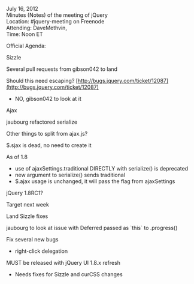 July 16, 2012  
 Minutes (Notes) of the meeting of jQuery  
 Location: \#jquery-meeting on Freenode  
 Attending: DaveMethvin,  
 Time: Noon ET

Official Agenda:  

Sizzle

Several pull requests from gibson042 to land

Should this need escaping?
[http://bugs.jquery.com/ticket/12087](http://bugs.jquery.com/ticket/12087)

-   NO, gibson042 to look at it

Ajax

jaubourg refactored serialize

Other things to split from ajax.js?

\$.sjax is dead, no need to create it

As of 1.8

-   use of ajaxSettings.traditional DIRECTLY with serialize() is
    deprecated
-   new argument to serialize() sends traditional
-   \$.ajax usage is unchanged, it will pass the flag from ajaxSettings

jQuery 1.8RC1?

Target next week

Land Sizzle fixes

jaubourg to look at issue with Deferred passed as \`this\` to
.progress()

Fix several new bugs

-   right-click delegation

MUST be released with jQuery UI 1.8.x refresh

-   Needs fixes for Sizzle and curCSS changes

